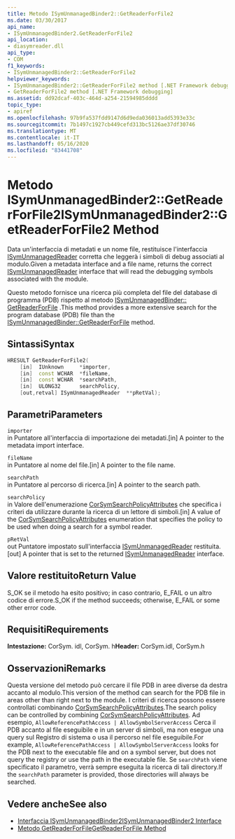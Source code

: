 ```yaml
---
title: Metodo ISymUnmanagedBinder2::GetReaderForFile2
ms.date: 03/30/2017
api_name:
- ISymUnmanagedBinder2.GetReaderForFile2
api_location:
- diasymreader.dll
api_type:
- COM
f1_keywords:
- ISymUnmanagedBinder2::GetReaderForFile2
helpviewer_keywords:
- ISymUnmanagedBinder2::GetReaderForFile2 method [.NET Framework debugging]
- GetReaderForFile2 method [.NET Framework debugging]
ms.assetid: dd92dcaf-403c-464d-a254-21594985dddd
topic_type:
- apiref
ms.openlocfilehash: 97b9fa537fdd9147d6d9eda036013add5393e33c
ms.sourcegitcommit: 7b1497c1927cb449cefd313bc5126ae37df30746
ms.translationtype: MT
ms.contentlocale: it-IT
ms.lasthandoff: 05/16/2020
ms.locfileid: "83441708"
---
```

# <a name="isymunmanagedbinder2getreaderforfile2-method"></a><span data-ttu-id="807b5-102">Metodo ISymUnmanagedBinder2::GetReaderForFile2</span><span class="sxs-lookup"><span data-stu-id="807b5-102">ISymUnmanagedBinder2::GetReaderForFile2 Method</span></span>
<span data-ttu-id="807b5-103">Data un'interfaccia di metadati e un nome file, restituisce l'interfaccia [ISymUnmanagedReader](isymunmanagedreader-interface.md) corretta che leggerà i simboli di debug associati al modulo.</span><span class="sxs-lookup"><span data-stu-id="807b5-103">Given a metadata interface and a file name, returns the correct [ISymUnmanagedReader](isymunmanagedreader-interface.md) interface that will read the debugging symbols associated with the module.</span></span>  
  
 <span data-ttu-id="807b5-104">Questo metodo fornisce una ricerca più completa del file del database di programma (PDB) rispetto al metodo [ISymUnmanagedBinder:: GetReaderForFile](isymunmanagedbinder-getreaderforfile-method.md) .</span><span class="sxs-lookup"><span data-stu-id="807b5-104">This method provides a more extensive search for the program database (PDB) file than the [ISymUnmanagedBinder::GetReaderForFile](isymunmanagedbinder-getreaderforfile-method.md) method.</span></span>  
  
## <a name="syntax"></a><span data-ttu-id="807b5-105">Sintassi</span><span class="sxs-lookup"><span data-stu-id="807b5-105">Syntax</span></span>  
  
```cpp  
HRESULT GetReaderForFile2(  
    [in]  IUnknown     *importer,  
    [in]  const WCHAR  *fileName,  
    [in]  const WCHAR  *searchPath,  
    [in]  ULONG32      searchPolicy,  
    [out,retval] ISymUnmanagedReader  **pRetVal);  
```  
  
## <a name="parameters"></a><span data-ttu-id="807b5-106">Parametri</span><span class="sxs-lookup"><span data-stu-id="807b5-106">Parameters</span></span>  
 `importer`  
 <span data-ttu-id="807b5-107">in Puntatore all'interfaccia di importazione dei metadati.</span><span class="sxs-lookup"><span data-stu-id="807b5-107">[in] A pointer to the metadata import interface.</span></span>  
  
 `fileName`  
 <span data-ttu-id="807b5-108">in Puntatore al nome del file.</span><span class="sxs-lookup"><span data-stu-id="807b5-108">[in] A pointer to the file name.</span></span>  
  
 `searchPath`  
 <span data-ttu-id="807b5-109">in Puntatore al percorso di ricerca.</span><span class="sxs-lookup"><span data-stu-id="807b5-109">[in] A pointer to the search path.</span></span>  
  
 `searchPolicy`  
 <span data-ttu-id="807b5-110">in Valore dell'enumerazione [CorSymSearchPolicyAttributes](corsymsearchpolicyattributes-enumeration.md) che specifica i criteri da utilizzare durante la ricerca di un lettore di simboli.</span><span class="sxs-lookup"><span data-stu-id="807b5-110">[in] A value of the [CorSymSearchPolicyAttributes](corsymsearchpolicyattributes-enumeration.md) enumeration that specifies the policy to be used when doing a search for a symbol reader.</span></span>  
  
 `pRetVal`  
 <span data-ttu-id="807b5-111">out Puntatore impostato sull'interfaccia [ISymUnmanagedReader](isymunmanagedreader-interface.md) restituita.</span><span class="sxs-lookup"><span data-stu-id="807b5-111">[out] A pointer that is set to the returned [ISymUnmanagedReader](isymunmanagedreader-interface.md) interface.</span></span>  
  
## <a name="return-value"></a><span data-ttu-id="807b5-112">Valore restituito</span><span class="sxs-lookup"><span data-stu-id="807b5-112">Return Value</span></span>  
 <span data-ttu-id="807b5-113">S_OK se il metodo ha esito positivo; in caso contrario, E_FAIL o un altro codice di errore.</span><span class="sxs-lookup"><span data-stu-id="807b5-113">S_OK if the method succeeds; otherwise, E_FAIL or some other error code.</span></span>  
  
## <a name="requirements"></a><span data-ttu-id="807b5-114">Requisiti</span><span class="sxs-lookup"><span data-stu-id="807b5-114">Requirements</span></span>  
 <span data-ttu-id="807b5-115">**Intestazione:** CorSym. idl, CorSym. h</span><span class="sxs-lookup"><span data-stu-id="807b5-115">**Header:** CorSym.idl, CorSym.h</span></span>  
  
## <a name="remarks"></a><span data-ttu-id="807b5-116">Osservazioni</span><span class="sxs-lookup"><span data-stu-id="807b5-116">Remarks</span></span>  
 <span data-ttu-id="807b5-117">Questa versione del metodo può cercare il file PDB in aree diverse da destra accanto al modulo.</span><span class="sxs-lookup"><span data-stu-id="807b5-117">This version of the method can search for the PDB file in areas other than right next to the module.</span></span> <span data-ttu-id="807b5-118">I criteri di ricerca possono essere controllati combinando [CorSymSearchPolicyAttributes](corsymsearchpolicyattributes-enumeration.md).</span><span class="sxs-lookup"><span data-stu-id="807b5-118">The search policy can be controlled by combining [CorSymSearchPolicyAttributes](corsymsearchpolicyattributes-enumeration.md).</span></span> <span data-ttu-id="807b5-119">Ad esempio, `AllowReferencePathAccess | AllowSymbolServerAccess` Cerca il PDB accanto al file eseguibile e in un server di simboli, ma non esegue una query sul Registro di sistema o usa il percorso nel file eseguibile.</span><span class="sxs-lookup"><span data-stu-id="807b5-119">For example, `AllowReferencePathAccess | AllowSymbolServerAccess` looks for the PDB next to the executable file and on a symbol server, but does not query the registry or use the path in the executable file.</span></span> <span data-ttu-id="807b5-120">Se `searchPath` viene specificato il parametro, verrà sempre eseguita la ricerca di tali directory.</span><span class="sxs-lookup"><span data-stu-id="807b5-120">If the `searchPath` parameter is provided, those directories will always be searched.</span></span>  
  
## <a name="see-also"></a><span data-ttu-id="807b5-121">Vedere anche</span><span class="sxs-lookup"><span data-stu-id="807b5-121">See also</span></span>

- [<span data-ttu-id="807b5-122">Interfaccia ISymUnmanagedBinder2</span><span class="sxs-lookup"><span data-stu-id="807b5-122">ISymUnmanagedBinder2 Interface</span></span>](isymunmanagedbinder2-interface.md)
- [<span data-ttu-id="807b5-123">Metodo GetReaderForFile</span><span class="sxs-lookup"><span data-stu-id="807b5-123">GetReaderForFile Method</span></span>](isymunmanagedbinder-getreaderforfile-method.md)
